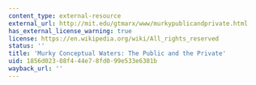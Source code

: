 ```yaml
---
content_type: external-resource
external_url: http://mit.edu/gtmarx/www/murkypublicandprivate.html
has_external_license_warning: true
license: https://en.wikipedia.org/wiki/All_rights_reserved
status: ''
title: 'Murky Conceptual Waters: The Public and the Private'
uid: 1856d023-08f4-44e7-8fd0-99e533e6381b
wayback_url: ''
---
```

